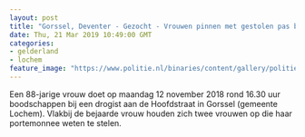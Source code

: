 ```yaml
---
layout: post
title: "Gorssel, Deventer - Gezocht - Vrouwen pinnen met gestolen pas bejaarde dame"
date: Thu, 21 Mar 2019 10:49:00 GMT
categories: 
- gelderland 
- lochem 
feature_image: "https://www.politie.nl/binaries/content/gallery/politie/gezocht/verdachten/2019/maart/02-on/2018512902-1.jpg"
---
```


Een 88-jarige vrouw doet op maandag 12 november 2018 rond 16.30 uur boodschappen bij een drogist aan de Hoofdstraat in Gorssel (gemeente Lochem). Vlakbij de bejaarde vrouw houden zich twee vrouwen op die haar portemonnee weten te stelen.
